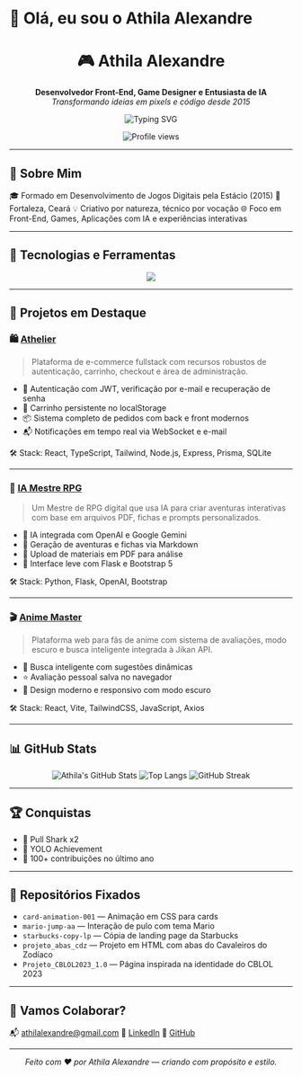 # 👋 Olá, eu sou o Athila Alexandre

<div align="center">

<h1>🎮 Athila Alexandre</h1>

<p>
  <strong>Desenvolvedor Front-End, Game Designer e Entusiasta de IA</strong><br>
  <em>Transformando ideias em pixels e código desde 2015</em>
</p>

<img src="https://readme-typing-svg.demolab.com?font=Fira+Code&pause=1000&center=true&vCenter=true&width=435&lines=Desenvolvedor+FullStack+com+toque+criativo;Apaixonado+por+Games%2C+UI%2FUX+e+IA;Vamos+construir+algo+incr%C3%ADvel+juntos%3F" alt="Typing SVG" />

![Profile views](https://komarev.com/ghpvc/?username=athilalexandre\&style=flat-square\&color=blue)

</div>

---

## 🧠 Sobre Mim

🎓 Formado em Desenvolvimento de Jogos Digitais pela Estácio (2015)
📍 Fortaleza, Ceará
💡 Criativo por natureza, técnico por vocação
🌐 Foco em Front-End, Games, Aplicações com IA e experiências interativas

---

## 💼 Tecnologias e Ferramentas

<div align="center">
  <img src="https://skillicons.dev/icons?i=react,ts,js,nodejs,python,flask,tailwind,prisma,vite,git,github,sqlite,html,css" />
</div>

---

## 🚀 Projetos em Destaque

### 🛍️ [Athelier](https://github.com/athilalexandre/athelier)

> Plataforma de e-commerce fullstack com recursos robustos de autenticação, carrinho, checkout e área de administração.

* 🔐 Autenticação com JWT, verificação por e-mail e recuperação de senha
* 🛒 Carrinho persistente no localStorage
* 📦 Sistema completo de pedidos com back e front modernos
* 📬 Notificações em tempo real via WebSocket e e-mail

🛠️ Stack: React, TypeScript, Tailwind, Node.js, Express, Prisma, SQLite

---

### 🧙 [IA Mestre RPG](https://github.com/athilalexandre/ia-mestre-rpg)

> Um Mestre de RPG digital que usa IA para criar aventuras interativas com base em arquivos PDF, fichas e prompts personalizados.

* 🤖 IA integrada com OpenAI e Google Gemini
* 📝 Geração de aventuras e fichas via Markdown
* 📁 Upload de materiais em PDF para análise
* 🧭 Interface leve com Flask e Bootstrap 5

🛠️ Stack: Python, Flask, OpenAI, Bootstrap

---

### 🎬 [Anime Master](https://github.com/athilalexandre/anime-master)

> Plataforma web para fãs de anime com sistema de avaliações, modo escuro e busca inteligente integrada à Jikan API.

* 🔎 Busca inteligente com sugestões dinâmicas
* ⭐ Avaliação pessoal salva no navegador
* 🎨 Design moderno e responsivo com modo escuro

🛠️ Stack: React, Vite, TailwindCSS, JavaScript, Axios

---

## 📊 GitHub Stats

<div align="center">
  <img src="https://github-readme-stats.vercel.app/api?username=athilalexandre&show_icons=true&theme=radical" alt="Athila's GitHub Stats" />
  <img src="https://github-readme-stats.vercel.app/api/top-langs/?username=athilalexandre&layout=compact&theme=radical" alt="Top Langs" />
  <img src="https://github-readme-streak-stats.herokuapp.com/?user=athilalexandre&theme=radical" alt="GitHub Streak" />
</div>

---

## 🏆 Conquistas

* 🦈 Pull Shark x2
* 🚀 YOLO Achievement
* 📅 100+ contribuições no último ano

---

## 📌 Repositórios Fixados

* `card-animation-001` — Animação em CSS para cards
* `mario-jump-aa` — Interação de pulo com tema Mario
* `starbucks-copy-lp` — Cópia de landing page da Starbucks
* `projeto_abas_cdz` — Projeto em HTML com abas do Cavaleiros do Zodíaco
* `Projeto_CBLOL2023_1.0` — Página inspirada na identidade do CBLOL 2023

---

## 🤝 Vamos Colaborar?

📬 [athilalexandre@gmail.com](mailto:athilalexandre@gmail.com)
🔗 [LinkedIn](https://www.linkedin.com/in/athila-alexandre/)
🐙 [GitHub](https://github.com/athilalexandre)

---

<p align="center">
  <em>Feito com ❤️ por Athila Alexandre — criando com propósito e estilo.</em>
</p>

